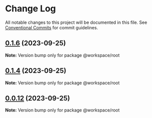 # Change Log

All notable changes to this project will be documented in this file.
See [Conventional Commits](https://conventionalcommits.org) for commit guidelines.

## [0.1.6](https://github.com/saivaradula/letslerna/compare/v0.1.5...v0.1.6) (2023-09-25)

**Note:** Version bump only for package @workspace/root





## [0.1.4](https://github.com/saivaradula/letslerna/compare/v0.1.3...v0.1.4) (2023-09-25)

**Note:** Version bump only for package @workspace/root





## [0.0.12](https://github.com/saivaradula/letslerna/compare/v0.0.11...v0.0.12) (2023-09-25)

**Note:** Version bump only for package @workspace/root
